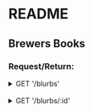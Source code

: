 # README 
## Brewers Books

### Request/Return:

<details>
<summary>GET '/blurbs' </summary>
<br>

```
 {
    "data": [{
            "id": "1",
            "type": "blurb",
            "attributes": {
                "summary": "this is a blurb",
                "comments": [{
                        "id": 1,
                        "blurb_id": 1,
                        "comment": "This is a comment",
                        "created_at": "2020-03-26T19:25:19.628Z",
                        "updated_at": "2020-03-26T19:25:19.628Z"
                    }, ...
                ]
            }
        },
        {
            "id": "2",
            "type": "blurb",
            "attributes": {
                "summary": "\"this is my blurb\"",
                "comments": []
            }
        }, ...
    ]
}
```
</details>
<br>
<details>
<summary>GET '/blurbs/:id' </summary>
<br>

```
{
    "data": {
        "id": "1",
        "type": "blurb",
        "attributes": {
            "summary": "this is a blurb",
            "comments": [
                {
                    "id": 1,
                    "blurb_id": 1,
                    "comment": "This is a comment",
                    "created_at": "2020-03-26T19:25:19.628Z",
                    "updated_at": "2020-03-26T19:25:19.628Z"
                },
                {
                    "id": 2,
                    "blurb_id": 1,
                    "comment": "'this is a comment on blurb 1'",
                    "created_at": "2020-03-26T19:48:38.067Z",
                    "updated_at": "2020-03-26T19:48:38.067Z"
                }
            ]
        }
    }
}
```

* Ruby version
ruby '2.4.1'
'rails', '~> 5.2.4', '>= 5.2.4.2'

* System dependencies

* Configuration

* Database creation
rake db:setup
* Database initialization


* Services (job queues, cache servers, search engines, etc.)

# brewers_books

